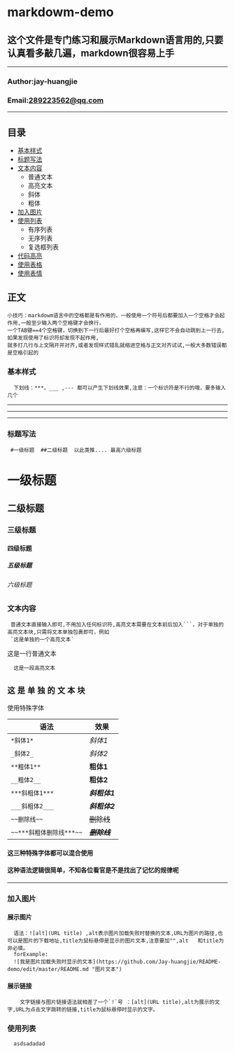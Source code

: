 # markdowm-demo
## 这个文件是专门练习和展示Markdown语言用的,只要认真看多敲几遍，markdown很容易上手
****
###  Author:jay-huangjie
###  Email:289223562@qq.com
****
## 目录
 * [基本样式](#基本样式)
 * [标题写法](#标题写法)
 * [文本内容](#文本内容)
      * 普通文本             
      * 高亮文本     
      * 斜体              
      * 粗体                     
 * [加入图片](#加入图片)
 * [使用列表](#使用列表)
      * 有序列表
      * 无序列表
      * 复选框列表  
 * [代码高亮](#代码高亮)
 * [使用表格](#使用表格)
 * [使用表情](#使用表情)
## 正文 
```
小技巧：markdowm语言中的空格都是有作用的，一般使用一个符号后都要加入一个空格才会起作用,一般至少输入两个空格键才会换行，
一个TAB键==4个空格键，切换到下一行后最好打个空格再编写,这样它不会自动跳到上一行去,如果发现使用了标识符却发现不起作用,
就多打几行与上文隔开并对齐,或者发现样式错乱就缩进空格与正文对齐试试,一般大多数错误都是空格引起的
```
### 基本样式
```
  下划线：***，___ ,--- 都可以产生下划线效果,注意：一个标识符是不行的哦，要多输入几个
```
*****

_____


-----


### 标题写法

```
 #一级标题  ##二级标题  以此类推.... 最高六级标题
```
 # 一级标题
 ## 二级标题
 ### 三级标题
 #### 四级标题
 ##### 五级标题
 ###### 六级标题
 
### 文本内容
```
 普通文本直接输入即可,不用加入任何标识符,高亮文本需要在文本前后加入```，对于单独的高亮文本块,只需将文本单独包裹即可，例如
 `这是单独的一个高亮文本`
```
 这是一行普通文本
 
 ```
   这是一段高亮文本
 ```
 `这` `是` `单` `独` `的` `文` `本` `块`
----------------------------------------
 使用特殊字体
 
|语法|效果|
|----|----|
|`*斜体1*`|*斜体1*
|`_斜体2_`|_斜体2_
|`**粗体1**`|**粗体1**
|`__粗体2__`|__粗体2__
|`***斜粗体1***`|***斜粗体1***
|`___斜粗体2___`|___斜粗体2___
|`~~删除线~~`|~~删除线~~
|`~~***斜粗体删除线***~~`|~~***删除线***~~

#### 这三种特殊字体都可以混合使用
#### 这种语法逻辑很简单，不知各位看官是不是找出了记忆的规律呢
 ---------------------------------
### 加入图片
  #### 展示图片
`````
  语法：![alt](URL title) ,alt表示图片加载失败时替换的文本,URL为图片的路径,也可以是图片的下载地址,title为鼠标悬停是显示的图片文本,注意要加"",alt   和title为非必填。
  forExample:
  ![我是图片加载失败时显示的文本](https://github.com/Jay-huangjie/README-demo/edit/master/README.md "图片文本")
``````

  #### 展示链接
`````
    文字链接与图片链接语法就相差了一个`!`号 ：[alt](URL title),alt为展示的文字,URL为点击文字跳转的链接,title为鼠标悬停时显示的文字。
`````

### 使用列表
`````
  asdsadadad
`````

 
 
 
 
